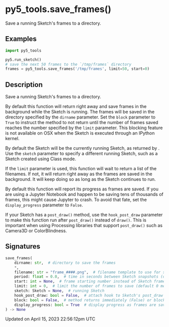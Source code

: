 # py5_tools.save_frames()

Save a running Sketch's frames to a directory.

## Examples

<div class="example-table">

<div class="example-row"><div class="example-cell-image">

</div><div class="example-cell-code">

```python
import py5_tools

py5.run_sketch()
# save the next 50 frames to the `/tmp/frames` directory
frames = py5_tools.save_frames('/tmp/frames', limit=50, start=0)
```

</div></div>

</div>

## Description

Save a running Sketch's frames to a directory.

By default this function will return right away and save frames in the background while the Sketch is running. The frames will be saved in the directory specified by the `dirname` parameter. Set the `block` parameter to `True` to instruct the method to not return until the number of frames saved reaches the number specified by the `limit` parameter. This blocking feature is not available on OSX when the Sketch is executed through an IPython kernel.

By default the Sketch will be the currently running Sketch, as returned by [](py5functions_get_current_sketch). Use the `sketch` parameter to specify a different running Sketch, such as a Sketch created using Class mode.

If the `limit` parameter is used, this function will wait to return a list of the filenames. If not, it will return right away as the frames are saved in the background. It will keep doing so as long as the Sketch continues to run.

By default this function will report its progress as frames are saved. If you are using a Jupyter Notebook and happen to be saving tens of thousands of frames, this might cause Jupyter to crash. To avoid that fate, set the `display_progress` parameter to `False`.

If your Sketch has a `post_draw()` method, use the `hook_post_draw` parameter to make this function run after `post_draw()` instead of `draw()`. This is important when using Processing libraries that support `post_draw()` such as Camera3D or ColorBlindness.

## Signatures

```python
save_frames(
    dirname: str,  # directory to save the frames
    *,
    filename: str = "frame_####.png",  # filename template to use for saved frames
    period: float = 0.0,  # time in seconds between Sketch snapshots (default 0 means no delay)
    start: int = None,  # frame starting number instead of Sketch frame_count
    limit: int = 0,  # limit the number of frames to save (default 0 means no limit)
    sketch: Sketch = None,  # running Sketch
    hook_post_draw: bool = False,  # attach hook to Sketch's post_draw method instead of draw
    block: bool = False,  # method returns immediately (False) or blocks until function returns (True)
    display_progress: bool = True  # display progress as frames are saved
) -> None
```

Updated on April 15, 2023 22:56:12pm UTC
